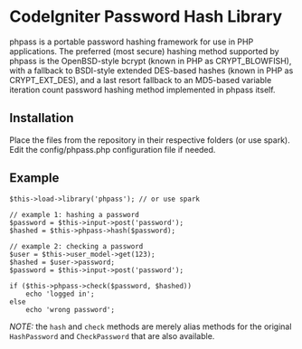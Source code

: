 CodeIgniter Password Hash Library
=================================

phpass is a portable password hashing framework for use in PHP applications. The preferred (most secure) hashing method supported by phpass is the OpenBSD-style bcrypt (known in PHP as CRYPT_BLOWFISH), with a fallback to BSDI-style extended DES-based hashes (known in PHP as CRYPT_EXT_DES), and a last resort fallback to an MD5-based variable iteration count password hashing method implemented in phpass itself.

Installation
------------

Place the files from the repository in their respective folders (or use spark). Edit the config/phpass.php configuration file if needed.

Example
-------

    $this->load->library('phpass'); // or use spark
    
    // example 1: hashing a password
    $password = $this->input->post('password');
    $hashed = $this->phpass->hash($password);
    
    // example 2: checking a password
    $user = $this->user_model->get(123);
    $hashed = $user->password;
    $password = $this->input->post('password');
    
    if ($this->phpass->check($password, $hashed))
        echo 'logged in';
    else
        echo 'wrong password';
		
*NOTE:* the `hash` and `check` methods are merely alias methods for the original `HashPassword` and `CheckPassword` that are also available.